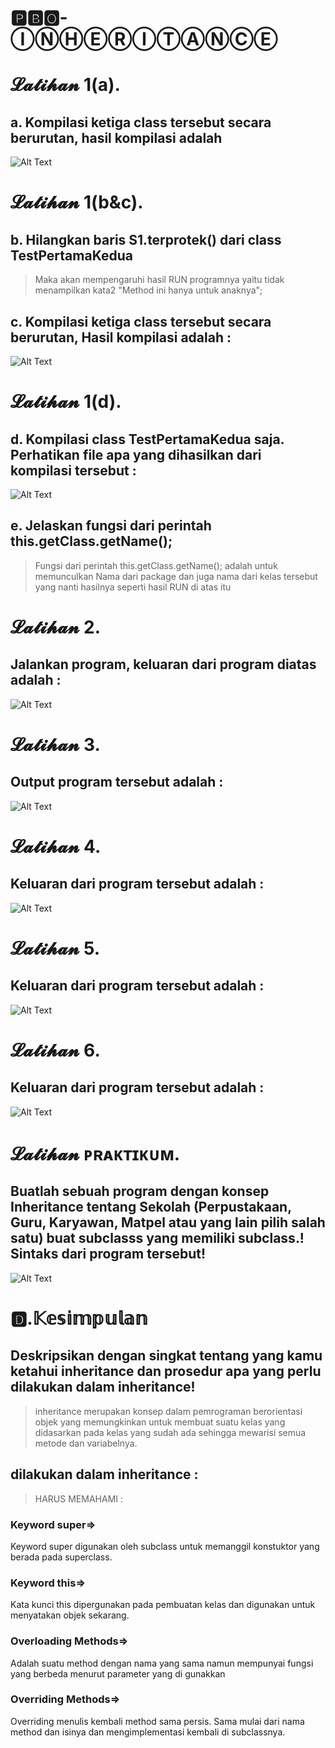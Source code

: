 # 🅿🅱🅾-ⒾⓃⒽⒺⓇⒾⓉⒶⓃⒸⒺ 

# 𝓛𝓪𝓽𝓲𝓱𝓪𝓷 1(a).
 ## a. Kompilasi ketiga class tersebut secara berurutan, hasil kompilasi adalah
![Alt Text](https://github.com/rendiwibawa/PBO-INHERITANCE/blob/master/Latihan1.PNG)

# 𝓛𝓪𝓽𝓲𝓱𝓪𝓷 1(b&c).
## b. Hilangkan baris S1.terprotek() dari class TestPertamaKedua
> Maka akan mempengaruhi hasil RUN programnya yaitu tidak menampilkan kata2 "Method ini hanya untuk anaknya";
## c. Kompilasi ketiga class tersebut secara berurutan, Hasil kompilasi adalah :
![Alt Text](https://github.com/rendiwibawa/PBO-INHERITANCE/blob/master/Latihan1b%26c.PNG)

# 𝓛𝓪𝓽𝓲𝓱𝓪𝓷 1(d).
## d. Kompilasi class TestPertamaKedua saja. Perhatikan file apa yang dihasilkan dari kompilasi tersebut :
![Alt Text](https://github.com/rendiwibawa/PBO-INHERITANCE/blob/master/Latihan1d.PNG)

## e. Jelaskan fungsi dari perintah this.getClass.getName();
> Fungsi dari perintah this.getClass.getName(); adalah untuk memunculkan Nama dari package dan juga nama dari kelas tersebut yang nanti hasilnya seperti hasil RUN di atas itu

# 𝓛𝓪𝓽𝓲𝓱𝓪𝓷 2.
## Jalankan program, keluaran dari program diatas adalah :
![Alt Text](https://github.com/rendiwibawa/PBO-INHERITANCE/blob/master/Latihan2.PNG)

# 𝓛𝓪𝓽𝓲𝓱𝓪𝓷 3.
## Output program tersebut adalah :
![Alt Text](https://github.com/rendiwibawa/PBO-INHERITANCE/blob/master/Latihan3.PNG)

# 𝓛𝓪𝓽𝓲𝓱𝓪𝓷 4.
## Keluaran dari program tersebut adalah :
![Alt Text](https://github.com/rendiwibawa/PBO-INHERITANCE/blob/master/Latihan4.PNG)

# 𝓛𝓪𝓽𝓲𝓱𝓪𝓷 5.
## Keluaran dari program tersebut adalah :
![Alt Text](https://github.com/rendiwibawa/PBO-INHERITANCE/blob/master/Latihan5.PNG)

# 𝓛𝓪𝓽𝓲𝓱𝓪𝓷 6.
## Keluaran dari program tersebut adalah :
![Alt Text](https://github.com/rendiwibawa/PBO-INHERITANCE/blob/master/Latihan6.PNG)

# 𝓛𝓪𝓽𝓲𝓱𝓪𝓷 ᴘʀᴀᴋᴛɪᴋᴜᴍ.
## Buatlah sebuah program dengan konsep Inheritance tentang Sekolah (Perpustakaan, Guru, Karyawan, Matpel atau yang lain pilih salah satu) buat subclasss yang memiliki subclass.! Sintaks dari program tersebut!
![Alt Text](https://github.com/rendiwibawa/PBO-INHERITANCE/blob/master/Praktikum.PNG)

# 🅳.𝕂𝕖𝕤𝕚𝕞𝕡𝕦𝕝𝕒𝕟
## Deskripsikan dengan singkat tentang yang kamu ketahui inheritance dan prosedur apa yang perlu dilakukan dalam inheritance!
>  inheritance merupakan konsep dalam pemrograman berorientasi objek yang memungkinkan
untuk membuat suatu kelas yang didasarkan pada kelas yang sudah ada sehingga mewarisi
semua metode dan variabelnya.

## dilakukan dalam inheritance :
> HARUS MEMAHAMI :
### Keyword super=>
Keyword super digunakan oleh subclass untuk memanggil konstuktor yang berada pada superclass.

### Keyword this=>
Kata kunci this dipergunakan pada pembuatan kelas dan digunakan untuk menyatakan objek sekarang.

### Overloading Methods=>
Adalah suatu method dengan nama yang sama namun mempunyai fungsi yang berbeda menurut parameter yang di gunakkan

### Overriding Methods=>
Overriding menulis kembali method sama persis. Sama mulai dari nama method dan isinya dan mengimplementasi kembali di subclassnya.

